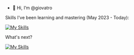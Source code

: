 - 👋 Hi, I’m @giovatro

Skills I've been learning and mastering (May 2023 - Today):

[![My Skills](https://skillicons.dev/icons?i=c,bash,git)](https://skillicons.dev)

What's next?

[![My Skills](https://skillicons.dev/icons?i=aws)](https://skillicons.dev)

<!---
giovatro/giovatro is a ✨ special ✨ repository because its `README.md` (this file) appears on your GitHub profile.
You can click the Preview link to take a look at your changes.
--->
